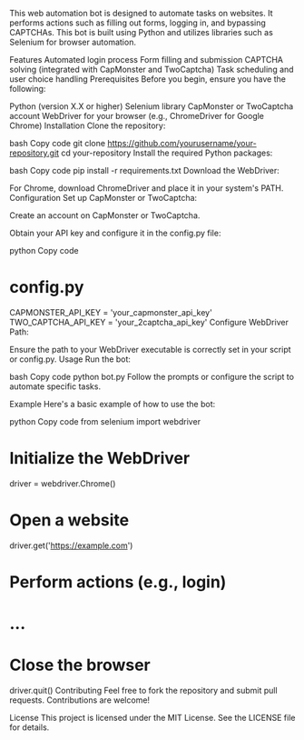 This web automation bot is designed to automate tasks on websites. It performs actions such as filling out forms, logging in, and bypassing CAPTCHAs. This bot is built using Python and utilizes libraries such as Selenium for browser automation.

Features
Automated login process
Form filling and submission
CAPTCHA solving (integrated with CapMonster and TwoCaptcha)
Task scheduling and user choice handling
Prerequisites
Before you begin, ensure you have the following:

Python (version X.X or higher)
Selenium library
CapMonster or TwoCaptcha account
WebDriver for your browser (e.g., ChromeDriver for Google Chrome)
Installation
Clone the repository:

bash
Copy code
git clone https://github.com/yourusername/your-repository.git
cd your-repository
Install the required Python packages:

bash
Copy code
pip install -r requirements.txt
Download the WebDriver:

For Chrome, download ChromeDriver and place it in your system's PATH.
Configuration
Set up CapMonster or TwoCaptcha:

Create an account on CapMonster or TwoCaptcha.

Obtain your API key and configure it in the config.py file:

python
Copy code
# config.py
CAPMONSTER_API_KEY = 'your_capmonster_api_key'
TWO_CAPTCHA_API_KEY = 'your_2captcha_api_key'
Configure WebDriver Path:

Ensure the path to your WebDriver executable is correctly set in your script or config.py.
Usage
Run the bot:

bash
Copy code
python bot.py
Follow the prompts or configure the script to automate specific tasks.

Example
Here's a basic example of how to use the bot:

python
Copy code
from selenium import webdriver

# Initialize the WebDriver
driver = webdriver.Chrome()

# Open a website
driver.get('https://example.com')

# Perform actions (e.g., login)
# ...

# Close the browser
driver.quit()
Contributing
Feel free to fork the repository and submit pull requests. Contributions are welcome!

License
This project is licensed under the MIT License. See the LICENSE file for details.

